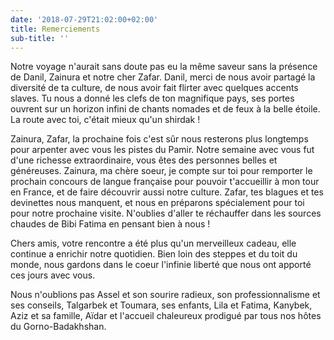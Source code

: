 ```yaml
---
date: '2018-07-29T21:02:00+02:00'
title: Remerciements
sub-title: ''
---
```

Notre voyage n'aurait sans doute pas eu la même saveur sans la présence de Danil, Zainura et notre cher Zafar.
Danil, merci de nous avoir partagé la diversité de ta culture, de nous avoir fait flirter avec quelques accents slaves. Tu nous a donné les clefs de ton magnifique pays, ses portes ouvrent sur un horizon infini de chants nomades et de feux à la belle étoile. La route avec toi, c'était mieux qu'un shirdak !

Zainura, Zafar, la prochaine fois c'est sûr nous resterons plus longtemps pour arpenter avec vous les pistes du Pamir. Notre semaine avec vous fut d'une richesse extraordinaire, vous êtes des personnes belles et généreuses. 
Zainura, ma chère soeur, je compte sur toi pour remporter le prochain concours de langue française pour pouvoir t'accueillir à mon tour en France, et de faire découvrir aussi notre culture.
Zafar, tes blagues et tes devinettes nous manquent, et nous en préparons spécialement pour toi pour notre prochaine visite. N'oublies d'aller te réchauffer dans les sources chaudes de Bibi Fatima en pensant bien à nous !

Chers amis, votre rencontre a été plus qu'un merveilleux cadeau, elle continue a enrichir notre quotidien. Bien loin des steppes et du toit du monde, nous gardons dans le coeur l'infinie liberté que nous ont apporté ces jours avec vous. 

Nous n'oublions pas Assel et son sourire radieux, son professionnalisme et ses conseils, Talgarbek et Toumara, ses enfants, Lila et Fatima, Kanybek, Aziz et sa famille, Aïdar et l'accueil chaleureux prodigué par tous nos hôtes du Gorno-Badakhshan.

